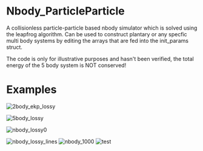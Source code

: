 # Nbody_ParticleParticle

A collisionless particle-particle based nbody simulator which is solved using the leapfrog algorithm.
Can be used to construct plantary or any specfic multi body systems by editing the arrays that are fed into the init_params struct.

The code is only for illustrative purposes and hasn't been verified, the total energy of the 5 body system is NOT conserved!

# Examples
![2body_ekp_lossy](https://user-images.githubusercontent.com/81137805/135306535-49ca67bc-09db-43b1-b9bf-827673e0beaf.gif)


![5body_lossy](https://user-images.githubusercontent.com/81137805/135307724-d1cffcbf-7801-4561-b1a8-a1297ae4e699.gif)

![nbody_lossy0](https://user-images.githubusercontent.com/81137805/135315066-ed9ccc9b-1126-49e3-aa0d-fd171c184c30.gif) 

![nbody_lossy_lines](https://user-images.githubusercontent.com/81137805/135316218-16b0c158-3d4a-4cf6-8ef6-836442e83c18.gif)
![nbody_1000](https://user-images.githubusercontent.com/81137805/135320003-4e89dd88-e253-401d-9beb-25669628cec3.gif)
![test](https://user-images.githubusercontent.com/81137805/135323312-8481c148-670f-42c7-b163-4a638822f02f.gif)

